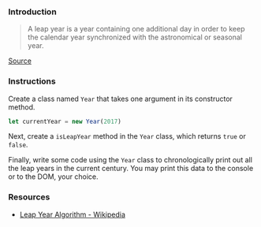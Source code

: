 ### Introduction

> A leap year is a year containing one additional day in order to keep the
> calendar year synchronized with the astronomical or seasonal year.

[Source](http://en.wikipedia.org/wiki/Leap_year)

### Instructions

Create a class named `Year` that takes one argument in its constructor method.

```javascript
let currentYear = new Year(2017)
```

Next, create a `isLeapYear` method in the `Year` class, which returns `true` or `false`.

Finally, write some code using the `Year` class to chronologically print out all the leap years in the current century. You may print this data to the console or to the DOM, your choice.

### Resources

* [Leap Year Algorithm - Wikipedia](https://en.wikipedia.org/wiki/Leap_year#Algorithm)
